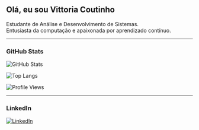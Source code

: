 ## Olá, eu sou Vittoria Coutinho

Estudante de Análise e Desenvolvimento de Sistemas.  
Entusiasta da computação e apaixonada por aprendizado contínuo.

---



### GitHub Stats

![GitHub Stats](https://github-readme-stats.vercel.app/api?username=vittoriacoutinho&show_icons=true&theme=tokyonight)

![Top Langs](https://github-readme-stats.vercel.app/api/top-langs/?username=vittoriacoutinho&layout=compact&theme=tokyonight)

![Profile Views](https://komarev.com/ghpvc/?username=vittoriacoutinho&color=blue)

---

### LinkedIn

[![LinkedIn](https://img.shields.io/badge/-LinkedIn-0077B5?style=flat-square&logo=linkedin&logoColor=white)](https://www.linkedin.com/in/vittoria-coutinho-236717358/)